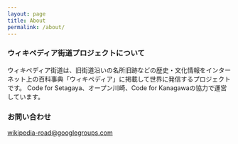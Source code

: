 ```yaml
---
layout: page
title: About
permalink: /about/
---
```


### ウィキペディア街道プロジェクトについて

ウィキペディア街道は、旧街道沿いの名所旧跡などの歴史・文化情報をインターネット上の百科事典「ウィキペディア」に掲載して世界に発信するプロジェクトです。
Code for Setagaya、オープン川崎、Code for Kanagawaの協力で運営しています。

### お問い合わせ

[wikipedia-road@googlegroups.com](mailto:wikipedia-road@googlegroups.com)
